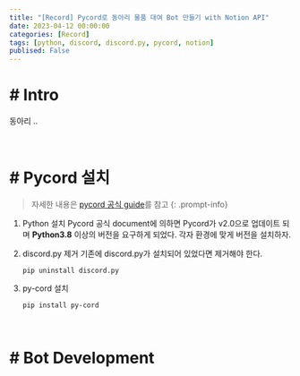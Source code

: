 ```yaml
---
title: "[Record] Pycord로 동아리 물품 대여 Bot 만들기 with Notion API"
date: 2023-04-12 00:00:00
categories: [Record]
tags: [python, discord, discord.py, pycord, notion]
publised: False
---
```


# # Intro
동아리 ..

<br>


# # Pycord 설치

> 자세한 내용은 [pycord 공식 guide](https://guide.pycord.dev/installation)를 참고
{: .prompt-info}

1. Python 설치
    Pycord 공식 document에 의하면 Pycord가 v2.0으로 업데이트 되며 **Python3.8** 이상의 버전을 요구하게 되었다. 각자 환경에 맞게 버전을 설치하자.

2. discord.py 제거
    기존에 discord.py가 설치되어 있었다면 제거해야 한다.

    ```shell
    pip uninstall discord.py
    ```
3. py-cord 설치

    ```shell
    pip install py-cord
    ```

<br>

# # Bot Development
